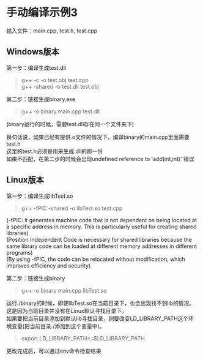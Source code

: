 # 手动编译示例3
输入文件：main.cpp, test.h, test.cpp  

## Windows版本
第一步：编译生成test.dll  
> g++ -c -o test.obj test.cpp  
> g++ -shared -o test.dll test.obj  


第二步：链接生成binary.exe  
> g++ -o binary main.cpp test.dll  

(binary运行的时候，需要test.dll存在同一个文件夹下)  

换句话说，如果已经有提供.o文件的情况下，编译binary的main.cpp里面需要test.h  
这里的test.h必须是用来生成.dll的那一份  
如果不匹配，在第二步的时候会出现undefined reference to 'add(int,int)' 错误  

## Linux版本
第一步：编译生成libTest.so  
> g++ -fPIC -shared -o libTest.so test.cpp  

(-fPIC: it generates machine code that is not dependent on being located at a specific address in memory. This is particularly useful for creating shared libraries)  
(Position Independent Code is necessary for shared libraries because the same library code can be loaded at different memory addresses in different programs)  
(By using -fPIC, the code can be relocated without modification, which improves efficiency and security)  

第二步：链接生成binary  
> g++ -o binary main.cpp libTest.so

运行./binary的时候，即使libTest.so在当前目录下，也会出现找不到lib的情况。这是因为当前目录并没有在Linux默认寻找目录下。  
如果要把当前目录添加到默认lib寻找目录，则要改变LD_LIBRARY_PATH这个环境变量(把当前目录./添加到这个变量中)。  
> export LD_LIBRARY_PATH=.:$LD_LIBRARY_PATH

更改完成后，可以通过env命令检查结果  

